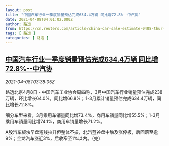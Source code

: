 ```yaml
---
layout: post
title: "中国汽车行业一季度销量预估完成634.4万辆 同比增72.8%--中汽协"
date: 2021-04-08T04:01:02.000Z
author: 路透
from: https://cn.reuters.com/article/china-car-sale-estimate-0408-thur-idCNKBS2BV0BV
tags: [ 路透 ]
categories: [ 路透 ]
---
```

<!--1617854462000-->
[中国汽车行业一季度销量预估完成634.4万辆 同比增72.8%--中汽协](https://cn.reuters.com/article/china-car-sale-estimate-0408-thur-idCNKBS2BV0BV)
------

<div>
<div><i>2021-04-08T03:38:05Z</i></div><p>路透北京4月8日 - 中国汽车工业协会周四称，3月中国汽车行业销量预估完成238万辆，环比增长64.0%，同比增66.8%；1-3月累计销量预估完成634.4万辆，同比增长72.8%。</p><p>细分车型来看，3月乘用车销量同比增73.4%，商用车销量同比增55.5%；1-3月乘用车销量同比增74.1%，商用车销量增长71.2%。</p><p>A股汽车板块早盘短线拉升但整体不振，北汽蓝谷盘中触及涨停板，后回落至逾9%；金龙汽车涨近3%，后收窄至1%以内。（完）</p>
</div>
